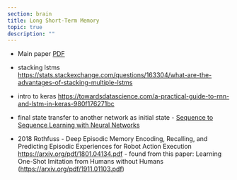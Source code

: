 ```yaml
---
section: brain
title: Long Short-Term Memory
topic: true
description: ""
---
```


- Main paper [PDF](https://www.bioinf.jku.at/publications/older/2604.pdf)
- stacking lstms https://stats.stackexchange.com/questions/163304/what-are-the-advantages-of-stacking-multiple-lstms
- intro to keras https://towardsdatascience.com/a-practical-guide-to-rnn-and-lstm-in-keras-980f176271bc
- final state transfer to another network as initial state - [Sequence to Sequence Learning with Neural Networks](https://arxiv.org/abs/1409.3215)

- 2018 Rothfuss - Deep Episodic Memory Encoding, Recalling, and Predicting Episodic Experiences for Robot Action Execution https://arxiv.org/pdf/1801.04134.pdf - found from this paper: Learning One-Shot Imitation from Humans without Humans (https://arxiv.org/pdf/1911.01103.pdf)